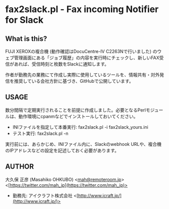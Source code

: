 fax2slack.pl - Fax incoming Notifier for Slack
==============================================

What is this?
-------------

FUJI XEROXの複合機 (動作確認はDocuCentre-IV C2263Nで行いました) のウェブ管理画面にある「ジョブ履歴」の内容を実行時にチェックし、新しいFAX受信があれば、受信時刻と枚数をSlackに通知します。

作者が勤務先の業務にて作成し実際に使用しているツールを、情報共有・対外発信を推奨している会社方針に基づき、GitHubで公開しています。

USAGE
-----

数分間隔で定期実行されることを前提に作成しました。必要となるPerlモジュールは、動作環境にcpanmなどでインストールしておいてください。

- INIファイルを指定して本番実行: fax2slack.pl -i fax2slack_yours.ini
- テスト実行: fax2slack.pl -n

実行前には、あらかじめ、INIファイル内に、Slackのwebhook URLや、複合機のIPアドレスなどの設定を記述しておく必要があります。

AUTHOR
------

大久保 正彦 (Masahiko OHKUBO) <[mah@remoteroom.jp](mailto:mah@remoteroom.jp)> <[https://twitter.com/mah_jp](https://twitter.com/mah_jp)>
- 勤務先: アイクラフト株式会社 <[http://www.icraft.jp/](http://www.icraft.jp/)>
